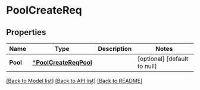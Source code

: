 # PoolCreateReq

## Properties
Name | Type | Description | Notes
------------ | ------------- | ------------- | -------------
**Pool** | [***PoolCreateReqPool**](PoolCreateReq_Pool.md) |  | [optional] [default to null]

[[Back to Model list]](../README.md#documentation-for-models) [[Back to API list]](../README.md#documentation-for-api-endpoints) [[Back to README]](../README.md)


